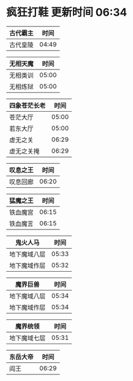 # 疯狂打鞋 更新时间 06:34

| 古代霸主   | 时间    |
|--------|-------|
| 古代皇陵 | 04:49 |

| 无相天魔   | 时间    |
|--------|-------|
| 无相类训 | 05:00 |
| 无相炼狱 | 05:00 |

| 四象苍茫长老   | 时间    |
|--------|-------|
| 苍茫大厅 | 05:00 |
| 若东大厅 | 05:00 |
| 虚无之关 | 06:29 |
| 虚无之关掩 | 06:29 |

| 叹息之王   | 时间    |
|--------|-------|
| 叹息回廊 | 06:20 |

| 猛魔之王   | 时间    |
|--------|-------|
| 铁血魔宫 | 06:15 |
| 铁血魔言 | 06:15 |

| 鬼火人马   | 时间    |
|--------|-------|
| 地下魔域八层 | 05:33 |
| 地下魔域作层 | 05:32 |

| 魔界巨兽   | 时间    |
|--------|-------|
| 地下魔域八层 | 05:34 |
| 地下魔域作层 | 05:34 |

| 魔界统领   | 时间    |
|--------|-------|
| 地下魔域七层 | 05:31 |

| 东岳大帝   | 时间    |
|--------|-------|
| 阎王 | 06:29 |
